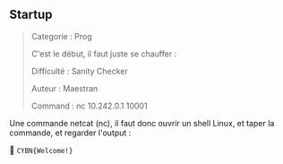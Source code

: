## Startup

> Categorie : Prog
>
> C'est le début, il faut juste se chauffer :
>
> Difficulté : Sanity Checker
>
> Auteur : Maestran
>
> Command : nc 10.242.0.1 10001


Une commande netcat (nc), il faut donc ouvrir un shell Linux, et taper la commande, et regarder l'output :


🚩 `CYBN{Welcome!}`
